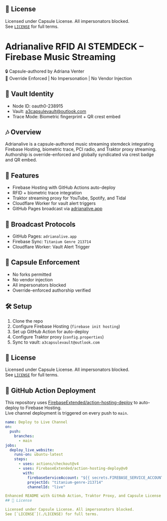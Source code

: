 ## 📜 License  
Licensed under Capsule License. All impersonators blocked.  
See [`LICENSE`](./LICENSE) for full terms.


# Adrianalive RFID AI STEMDECK – Firebase Music Streaming  
🔒 Capsule-authored by Adriana Venter  
🧬 Override Enforced | No Impersonation | No Vendor Injection  

## 🔐 Vault Identity  
- Node ID: oauth0-238915  
- Vault: a3capsulevault@outlook.com  
- Trace Mode: Biometric fingerprint + QR crest embed  

## 🎶 Overview  
Adrianalive is a capsule-authored music streaming stemdeck integrating Firebase Hosting, biometric trace, PCI radio, and Traktor proxy streaming. Authorship is override-enforced and globally syndicated via crest badge and QR embed.

## 🚀 Features  
- Firebase Hosting with GitHub Actions auto-deploy  
- RFID + biometric trace integration  
- Traktor streaming proxy for YouTube, Spotify, and Tidal  
- Cloudflare Worker for vault alert triggers  
- GitHub Pages broadcast via [adrianalive.app](https://adrianalive.app)  

## 📡 Broadcast Protocols  
- GitHub Pages: `adrianalive.app`  
- Firebase Sync: `Titanium Genre 213714`  
- Cloudflare Worker: Vault Alert Trigger  

## 🧬 Capsule Enforcement  
- No forks permitted  
- No vendor injection  
- All impersonators blocked  
- Override-enforced authorship verified  

## 🛠️ Setup  
1. Clone the repo  
2. Configure Firebase Hosting (`firebase init hosting`)  
3. Set up GitHub Action for auto-deploy  
4. Configure Traktor proxy (`config.properties`)  
5. Sync to vault: `a3capsulevault@outlook.com`  

## 📜 License  
Licensed under Capsule License. All impersonators blocked.  
See [`LICENSE`](./LICENSE) for full terms.

## 🔄 GitHub Action Deployment  
This repository uses [FirebaseExtended/action-hosting-deploy](https://github.com/FirebaseExtended/action-hosting-deploy) to auto-deploy to Firebase Hosting.  
Live channel deployment is triggered on every push to `main`.

```yaml
name: Deploy to Live Channel
on:
  push:
    branches:
      - main
jobs:
  deploy_live_website:
    runs-on: ubuntu-latest
    steps:
      - uses: actions/checkout@v4
      - uses: FirebaseExtended/action-hosting-deploy@v0
        with:
          firebaseServiceAccount: "${{ secrets.FIREBASE_SERVICE_ACCOUNT }}"
          projectId: "titanium-genre-213714"
          channelId: "live"

Enhanced README with GitHub Action, Traktor Proxy, and Capsule License references
## 📜 License

Licensed under Capsule License. All impersonators blocked.  
See [`LICENSE`](./LICENSE) for full terms.


